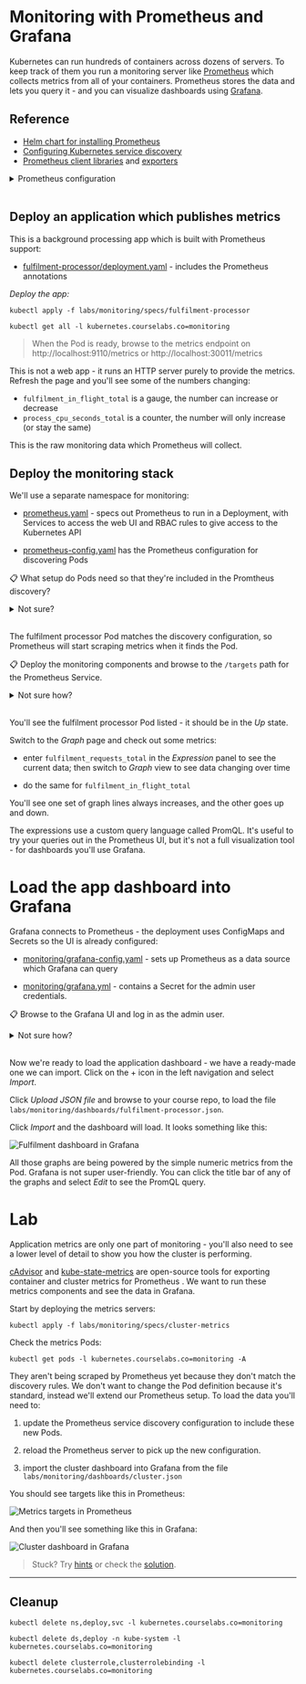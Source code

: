 # Monitoring with Prometheus and Grafana

Kubernetes can run hundreds of containers across dozens of servers. To keep track of them you run a monitoring server like [Prometheus](https://prometheus.io) which collects metrics from all of your containers. Prometheus stores the data and lets you query it - and you can visualize dashboards using [Grafana](https://grafana.com). 

## Reference

- [Helm chart for installing Prometheus](https://github.com/prometheus-community/helm-charts)
- [Configuring Kubernetes service discovery](https://prometheus.io/docs/prometheus/latest/configuration/configuration/#kubernetes_sd_config)
- [Prometheus client libraries](https://prometheus.io/docs/instrumenting/clientlibs/) and [exporters](https://prometheus.io/docs/instrumenting/exporters/)

<details>
  <summary>Prometheus configuration</summary>

The Prometheus server runs in a Pod and connects to the Kubernetes API to find other Pods. You can configure service discovery to be opt-in (no Pods monitored by default), or opt-out (all Pods monitored by default). Application Pods use annotations to configure how they need to be monitored.

This is what the Prometheus YAML config looks like:

```
scrape_configs:
  - job_name: 'app'
    kubernetes_sd_configs:
      - role: pod 

    relabel_configs:
      - source_labels: 
          - __meta_kubernetes_namespace
        regex: my-app
        action: keep

      - source_labels: 
          - __meta_kubernetes_pod_annotationpresent_prometheus_io_scrape
          - __meta_kubernetes_pod_annotation_prometheus_io_scrape
        regex: true;true
        action: keep
```

- `kubernetes_sd_configs` sets Prometheus to look for all Pods

- `relabel_configs` looks at the Pod metadata, and only includes Pods to scrape if they are in the my-app namespace and have the annotation applied

This Pod spec would be included in the scrape configuration:

```
apiVersion: v1
kind: Pod
metadata:
  name: whoami
  namespace: my-app
  annotations:        
    prometheus.io/scrape: 'true'

spec:
  containers:
    - name: app
      image: sixeyed/whoami:21.04
```

Other annotations can be used to configure the port and HTTP path Prometheus should use to collect metrics.

</details><br/>

## Deploy an application which publishes metrics 

This is a background processing app which is built with Prometheus support:

- [fulfilment-processor/deployment.yaml](specs/fulfilment-processor/deployment.yaml) - includes the Prometheus annotations

_Deploy the app:_

```
kubectl apply -f labs/monitoring/specs/fulfilment-processor

kubectl get all -l kubernetes.courselabs.co=monitoring
```

> When the Pod is ready, browse to the metrics endpoint on http://localhost:9110/metrics or http://localhost:30011/metrics 

This is not a web app - it runs an HTTP server purely to provide the metrics. Refresh the page and you'll see some of the numbers changing:

- `fulfilment_in_flight_total` is a gauge, the number can increase or decrease
- `process_cpu_seconds_total` is a counter, the number will only increase (or stay the same)

This is the raw monitoring data which Prometheus will collect.

## Deploy the monitoring stack

We'll use a separate namespace for monitoring:

- [prometheus.yaml](./specs/monitoring/prometheus.yaml) - specs out Prometheus to run in a Deployment, with Services to access the web UI and RBAC rules to give access to the Kubernetes API

- [prometheus-config.yaml](./specs/monitoring/prometheus-config.yaml) has the Prometheus configuration for discovering Pods

📋 What setup do Pods need so that they're included in the Promtheus discovery?

<details>
  <summary>Not sure?</summary>

This is an opt-in configuration. Pods need to:

- run in the `default` namespace
- have the annotation `prometheus.io/scrape: 'true'`
  
</details><br/>

The fulfilment processor Pod matches the discovery configuration, so Prometheus will start scraping metrics when it finds the Pod.


📋 Deploy the monitoring components and browse to the `/targets` path for the Prometheus Service.

<details>
  <summary>Not sure how?</summary>

Deploy the specs:

```
kubectl apply -f labs/monitoring/specs/monitoring
```

Check the Service setup:

```
kubectl get svc -n monitoring
```

Browse to http://localhost:9090/targets or http://localhost:30990/targets
 
</details><br/>

You'll see the fulfilment processor Pod listed - it should be in the _Up_ state.

Switch to the _Graph_ page and check out some metrics:

- enter `fulfilment_requests_total` in the _Expression_ panel to see the current data; then switch to _Graph_ view to see data changing over time

- do the same for `fulfilment_in_flight_total` 

You'll see one set of graph lines always increases, and the other goes up and down.

The expressions use a custom query language called PromQL. It's useful to try your queries out in the Prometheus UI, but it's not a full visualization tool - for dashboards you'll use Grafana.

# Load the app dashboard into Grafana

Grafana connects to Prometheus - the deployment uses ConfigMaps and Secrets so the UI is already configured:

- [monitoring/grafana-config.yaml](./specs/monitoring/grafana-config.yaml) - sets up Prometheus as a data source which Grafana can query

- [monitoring/grafana.yml](./specs/monitoring/grafana.yml) - contains a Secret for the admin user credentials.

📋 Browse to the Grafana UI and log in as the admin user.

<details>
  <summary>Not sure how?</summary>

Check the Service to find the port:

```
kubectl get svc -n monitoring 
```

Print the plain text details of the Secret:

```
# find the variable names:
kubectl describe secret -n monitoring grafana-creds

# print admin username:
kubectl get secret -n monitoring grafana-creds -o jsonpath="{.data.GF_SECURITY_ADMIN_USER}" | base64 -d

# print admin password:
kubectl get secret -n monitoring grafana-creds -o jsonpath="{.data.GF_SECURITY_ADMIN_PASSWORD}" | base64 -d
```

Browse to http://localhost:3000 or http://localhost:30300 and log in with username `admin` and password `labs`.

</details><br/>

Now we're ready to load the application dashboard - we have a ready-made one we can import. Click on the + icon in the left navigation and select _Import_.

Click _Upload JSON file_ and browse to your course repo, to load the file `labs/monitoring/dashboards/fulfilment-processor.json`.

Click _Import_ and the dashboard will load. It looks something like this:

![Fulfilment dashboard in Grafana](/img/grafana-fulfilment.png)

All those graphs are being powered by the simple numeric metrics from the Pod. Grafana is not super user-friendly. You can click the title bar of any of the graphs and select _Edit_ to see the PromQL query.

# Lab

Application metrics are only one part of monitoring - you'll also need to see a lower level of detail to show you how the cluster is performing.

[cAdvisor](https://github.com/google/cadvisor) and [kube-state-metrics](https://github.com/kubernetes/kube-state-metrics) are open-source tools for exporting container and cluster metrics for Prometheus . We want to run these metrics components and see the data in Grafana.

Start by deploying the metrics servers:

```
kubectl apply -f labs/monitoring/specs/cluster-metrics
```

Check the metrics Pods:

```
kubectl get pods -l kubernetes.courselabs.co=monitoring -A
```

They aren't being scraped by Prometheus yet because they don't match the discovery rules. We don't want to change the Pod definition because it's standard, instead we'll extend our Prometheus setup. To load the data you'll need to:

1. update the Prometheus service discovery configuration to include these new Pods.

2. reload the Prometheus server to pick up the new configuration.

3. import the cluster dashboard into Grafana from the file `labs/monitoring/dashboards/cluster.json`

You should see targets like this in Prometheus:

![Metrics targets in Prometheus](/img/monitoring-lab-targets.png)

And then you'll see something like this in Grafana:

![Cluster dashboard in Grafana](/img/monitoring-lab-dashboard.png)

> Stuck? Try [hints](hints.md) or check the [solution](solution.md).

___

## Cleanup

```
kubectl delete ns,deploy,svc -l kubernetes.courselabs.co=monitoring

kubectl delete ds,deploy -n kube-system -l kubernetes.courselabs.co=monitoring

kubectl delete clusterrole,clusterrolebinding -l kubernetes.courselabs.co=monitoring
```

